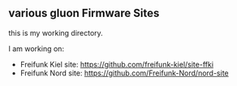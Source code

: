 various gluon Firmware Sites
----------------------------

this is my working directory.

I am working on:

- Freifunk Kiel site: https://github.com/freifunk-kiel/site-ffki
- Freifunk Nord site: https://github.com/Freifunk-Nord/nord-site
